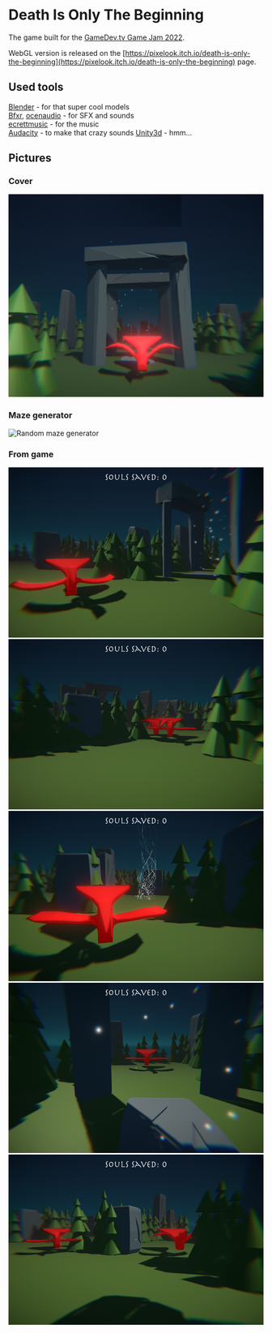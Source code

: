 # Death Is Only The Beginning 

The game built for the [GameDev.tv Game Jam 2022](https://itch.io/jam/gamedevtv-jam-2022).

WebGL version is released on the [https://pixelook.itch.io/death-is-only-the-beginning](https://pixelook.itch.io/death-is-only-the-beginning) page.

## Used tools
[Blender](http://blender.org/) - for that super cool models  
[Bfxr](http://bfxr.net/), [ocenaudio](https://www.ocenaudio.com) - for SFX and sounds  
[ecrettmusic](http://ecrettmusic.com/) - for the music  
[Audacity](http://audacityteam.org/) - to make that crazy sounds
[Unity3d](https://unity.com) - hmm...

## Pictures

### Cover
![Cover](images/itch_cover_630x500.jpg)

### Maze generator
![Random maze generator](images/random_maze.gif)

### From game
![Screenshot from the game](images/screenshot_1.png)
![Screenshot from the game](images/screenshot_2.png)
![Screenshot from the game](images/screenshot_3.png)
![Screenshot from the game](images/screenshot_4.png)
![Screenshot from the game](images/screenshot_5.png)
